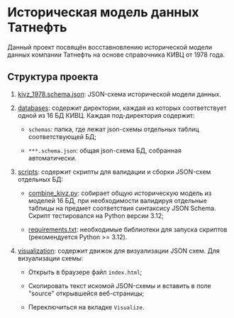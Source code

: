 # Историческая модель данных Татнефть

Данный проект посвящён восставновлению исторической модели данных компании Татнефть на основе справочника КИВЦ от 1978 года.

## Структура проекта

1. [kivz_1978.schema.json](kivz_1978.schema.json): JSON-схема исторической модели данных.

2. [databases](databases/): содержит директории, каждая из которых соответствует одной из 16 БД КИВЦ. Каждая под-директория содержит:

    - `schemas`: папка, где лежат json-схемы отдельных таблиц соответствующей БД;
    
    - `***.schema.json`: общая json-схема БД, собранная автоматически.

3. [scripts](scripts/): содержит скрипты для валидации и сборки JSON-схем отдельных БД:

    - [combine_kivz.py](scripts/combine_kivz.py): собирает общую историческую модель из моделей 16 БД, при необходимости валидируя отдельные таблицы на предмет соответствия синтаксису JSON Schema. Скрипт тестировался на Python версии 3.12;
    
    - [requirements.txt](scripts/requirements.txt): необходимые библиотеки для запуска скриптов (рекомендуется Python >= 3.12).

4. [visualization](visualization/): содержит движок для визуализации JSON схем. Для визуализации схемы:

    - Открыть в браузере файл `index.html`;
    
    - Скопировать текст искомой JSON-схемы и вставить в поле "source" открывшейся веб-страницы;
    
    - Переключиться на вкладке `Visualize`.


